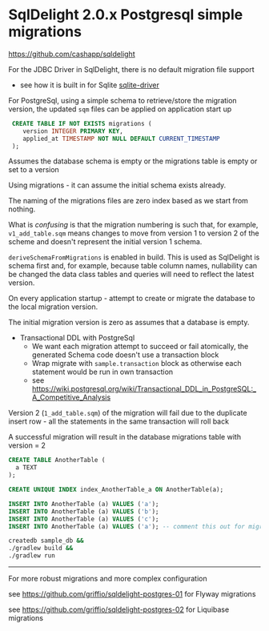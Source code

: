 # SqlDelight 2.0.x Postgresql simple migrations

https://github.com/cashapp/sqldelight

For the JDBC Driver in SqlDelight, there is no default migration file support 
 - see how it is built in for Sqlite [sqlite-driver](https://github.com/cashapp/sqldelight/blob/bd3cd6b2ca4c145a44686e85cfb4ed94e3513995/drivers/sqlite-driver/src/main/kotlin/app/cash/sqldelight/driver/jdbc/sqlite/JdbcSqliteSchema.kt#L20-L42)

For PostgreSql, using a simple schema to retrieve/store the migration version, the updated `sqm` files can be applied on application start up

```sql
 CREATE TABLE IF NOT EXISTS migrations (
    version INTEGER PRIMARY KEY,
    applied_at TIMESTAMP NOT NULL DEFAULT CURRENT_TIMESTAMP
 );
```

Assumes the database schema is empty or the migrations table is empty or set to a version

Using migrations - it can assume the initial schema exists already.

The naming of the migrations files are zero index based as we start from nothing.

What is _confusing_ is that the migration numbering is such that, for example, `v1_add_table.sqm` means changes 
to move from version 1 to version 2 of the scheme and doesn't represent the initial version 1 schema.

`deriveSchemaFromMigrations` is enabled in build. This is used as SqlDelight is schema first and, for example,
because table column names, nullability can be changed the data class tables and queries will need to reflect the latest
version.

On every application startup - attempt to create or migrate the database to the local migration version.

The initial migration version is zero as assumes that a database is empty.

* Transactional DDL with PostgreSql
  - We want each migration attempt to succeed or fail atomically, the generated Schema code doesn't use a transaction block
  - Wrap migrate with `sample.transaction` block as otherwise each statement would be run in own transaction
  - see https://wiki.postgresql.org/wiki/Transactional_DDL_in_PostgreSQL:_A_Competitive_Analysis

Version 2 (`1_add_table.sqm`) of the migration will fail due to the duplicate insert row - all the statements in the same transaction will roll back

A successful migration will result in the database migrations table with version = 2

```sql
CREATE TABLE AnotherTable (
  a TEXT
);

CREATE UNIQUE INDEX index_AnotherTable_a ON AnotherTable(a);

INSERT INTO AnotherTable (a) VALUES ('a');
INSERT INTO AnotherTable (a) VALUES ('b');
INSERT INTO AnotherTable (a) VALUES ('c');
INSERT INTO AnotherTable (a) VALUES ('a'); -- comment this out for migration to succeed
```

```bash
createdb sample_db &&
./gradlew build &&
./gradlew run
```

---

For more robust migrations and more complex configuration

see https://github.com/griffio/sqldelight-postgres-01 for Flyway migrations

see https://github.com/griffio/sqldelight-postgres-02 for Liquibase migrations
